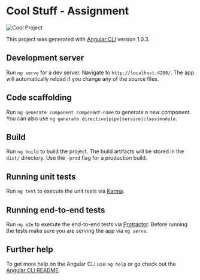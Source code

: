 # Cool Stuff - Assignment

![Cool Project](https://bitbucket-assetroot.s3.amazonaws.com/repository/9pp9rer/3657822774-cool-project.png?Signature=mSnGAC4UZ7zVn0nIo%2Fv8afONyNw%3D&Expires=1495484022&AWSAccessKeyId=AKIAIWZLQBE7J6CD7UJA&versionId=B2b3RlZLyBt4ecM135JQdezA8VXVQc09)

This project was generated with [Angular CLI](https://github.com/angular/angular-cli) version 1.0.3.

## Development server

Run `ng serve` for a dev server. Navigate to `http://localhost:4200/`. The app will automatically reload if you change any of the source files.

## Code scaffolding

Run `ng generate component component-name` to generate a new component. You can also use `ng generate directive|pipe|service|class|module`.

## Build

Run `ng build` to build the project. The build artifacts will be stored in the `dist/` directory. Use the `-prod` flag for a production build.

## Running unit tests

Run `ng test` to execute the unit tests via [Karma](https://karma-runner.github.io).

## Running end-to-end tests

Run `ng e2e` to execute the end-to-end tests via [Protractor](http://www.protractortest.org/).
Before running the tests make sure you are serving the app via `ng serve`.

## Further help

To get more help on the Angular CLI use `ng help` or go check out the [Angular CLI README](https://github.com/angular/angular-cli/blob/master/README.md).
